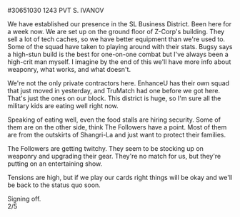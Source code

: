 #30651030 1243 PVT S. IVANOV  

We have established our presence in the SL Business District. Been here for a week now. We are set up on the ground floor of Z-Corp's building. They sell a lot of tech caches, so we have better equipment than we're used to. Some of the squad have taken to playing around with their stats. Bugsy says a high-stun build is the best for one-on-one combat but I've always been a high-crit man myself. I imagine by the end of this we'll have more info about weaponry, what works, and what doesn't.  

We're not the only private contractors here. EnhanceU has their own squad that just moved in yesterday, and TruMatch had one before we got here. That's just the ones on our block. This district is huge, so I'm sure all the military kids are eating well right now.  

Speaking of eating well, even the food stalls are hiring security. Some of them are on the other side, think The Followers have a point. Most of them are from the outskirts of Shangri-La and just want to protect their families.  

The Followers are getting twitchy. They seem to be stocking up on weaponry and upgrading their gear. They're no match for us, but they're putting on an entertaining show.  

Tensions are high, but if we play our cards right things will be okay and we'll be back to the status quo soon.  

Signing off.  
2/5  
